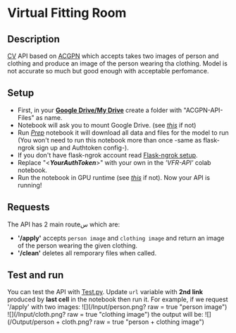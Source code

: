 # Virtual Fitting Room

## Description
[CV](https://www.ibm.com/eg-en/topics/computer-vision) API based on [ACGPN](https://github.com/levindabhi/ACGPN) which accepts takes two images of person and clothing and produce an image of the person wearing tha clothing. Model is not accurate so much but good enough with acceptable perfomance.

## Setup
- First, in your **[Google Drive/My Drive](https://drive.google.com/drive/my-drive)** create a folder with "ACGPN-API-Files" as name.
- Notebook will ask you to mount Google Drive. (see *[this](https://github.com/MahmoudHussienMohamed/Flask-APIs#google-drive)* if not)
- Run *[Prep](https://github.com/MahmoudHussienMohamed/Flask-APIs/blob/main/Flask-ngrok-APIs-VirtualFittingRoomAPI/Prep.ipynb)* notebook it will download all data and files for the model to run (You won't need to run this notebook more than once -same as flask-ngrok sign up and Authtoken config-).
- If you don't have flask-ngrok account read [Flask-ngrok setup](https://github.com/MahmoudHussienMohamed/Flask-APIs#flask-ngrok-setup).
- Replace "\<***YourAuthToken***\>" with your own in the *'VFR-API'* colab notebook.
- Run the notebook in GPU runtime (see *[this](https://github.com/MahmoudHussienMohamed/Flask-APIs#google-colab)* if not).
Now your API is running!

## Requests
The API has 2 main routeس which are:
- **'/apply'** accepts `person image` and `clothing image` and return an image of the person wearing the given clothing.
- **'/clean'** deletes all remporary files when called.


## Test and run
You can test the API with [Test.py](https://github.com/MahmoudHussienMohamed/Flask-APIs/blob/main/Flask-ngrok-APIs-VirtualFittingRoomAPI/Test.py).
Update `url` variable with **2nd link** produced by **last cell** in the notebook then run it.
For example, if we request '/apply' with two images: 
![](/Input/person.png? raw = true "person image") ![](/Input/cloth.png? raw = true "clothing image")
the output will be:
![](/Output/person + cloth.png? raw = true "person + clothing image")



